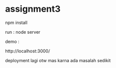 # assignment3

npm install

run :
node server

demo :

http://localhost:3000/

deployment lagi otw mas karna ada masalah sedikit
